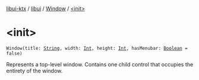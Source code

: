 [libui-ktx](../../index.md) / [libui](../index.md) / [Window](index.md) / [&lt;init&gt;](./-init-.md)

# &lt;init&gt;

`Window(title: `[`String`](https://kotlinlang.org/api/latest/jvm/stdlib/kotlin/-string/index.html)`, width: `[`Int`](https://kotlinlang.org/api/latest/jvm/stdlib/kotlin/-int/index.html)`, height: `[`Int`](https://kotlinlang.org/api/latest/jvm/stdlib/kotlin/-int/index.html)`, hasMenubar: `[`Boolean`](https://kotlinlang.org/api/latest/jvm/stdlib/kotlin/-boolean/index.html)` = false)`

Represents a top-level window.
Contains one child control that occupies the entirety of the window.

